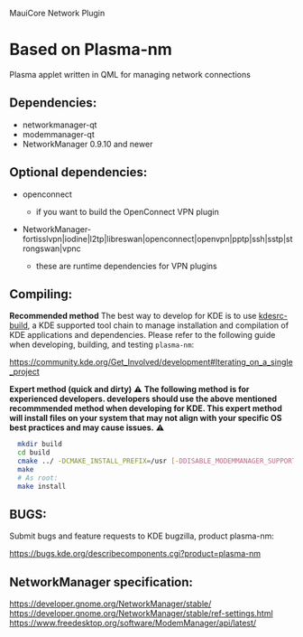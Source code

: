 MauiCore Network Plugin

Based on Plasma-nm
========================

Plasma applet written in QML for managing network connections

Dependencies:
-------------
  * networkmanager-qt
  * modemmanager-qt
  * NetworkManager 0.9.10 and newer

Optional dependencies:
---------------------
  * openconnect
    - if you want to build the OpenConnect VPN plugin

  * NetworkManager-fortisslvpn|iodine|l2tp|libreswan|openconnect|openvpn|pptp|ssh|sstp|strongswan|vpnc
    - these are runtime dependencies for VPN plugins

Compiling:
----------
**Recommended method**
The best way to develop for KDE is to use [kdesrc-build](https://kdesrc-build.kde.org/), a KDE supported tool chain to manage installation and compilation of KDE applications and dependencies. Please refer to the following guide when developing, building, and testing `plasma-nm`:

https://community.kde.org/Get_Involved/development#Iterating_on_a_single_project

**Expert method (quick and dirty)**
:warning: **The following method is for experienced developers. developers should use the above mentioned recommmended method when developing for KDE. This expert method will install files on your system that may not align with your specific OS best practices and may cause issues.** :warning:

```sh
  mkdir build
  cd build
  cmake ../ -DCMAKE_INSTALL_PREFIX=/usr [-DDISABLE_MODEMMANAGER_SUPPORT=true]
  make
  # As root:
  make install
```

BUGS:
-----
Submit bugs and feature requests to KDE bugzilla, product plasma-nm:

https://bugs.kde.org/describecomponents.cgi?product=plasma-nm


NetworkManager specification:
------------------------------
https://developer.gnome.org/NetworkManager/stable/
https://developer.gnome.org/NetworkManager/stable/ref-settings.html
https://www.freedesktop.org/software/ModemManager/api/latest/
